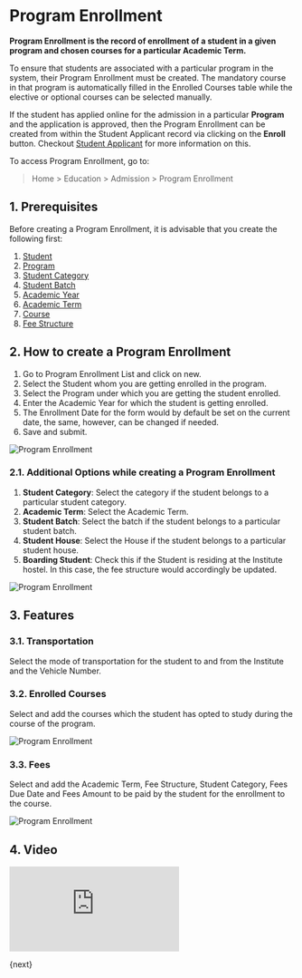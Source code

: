 <!-- add-breadcrumbs -->
# Program Enrollment

**Program Enrollment is the record of enrollment of a student in a given program and chosen courses for a particular Academic Term.**

To ensure that students are associated with a particular program in the system, their Program Enrollment must be created. The mandatory course in that program is automatically filled in the Enrolled Courses table while the elective or optional courses can be selected manually.

If the student has applied online for the admission in a particular **Program** and the application is approved, then the Program Enrollment can be created from within the Student Applicant record via clicking on the **Enroll** button. Checkout [Student Applicant](/docs/v12/user/manual/en/education/student-applicant) for more information on this.

To access Program Enrollment, go to:

> Home > Education > Admission > Program Enrollment

## 1. Prerequisites

Before creating a Program Enrollment, it is advisable that you create the following first:

1. [Student](/docs/v12/user/manual/en/education/student)
1. [Program](/docs/v12/user/manual/en/education/program)
1. [Student Category](/docs/v12/user/manual/en/education/student-category)
1. [Student Batch](/docs/v12/user/manual/en/education/student-batch-name)
1. [Academic Year](/docs/v12/user/manual/en/education/academic-year)
1. [Academic Term](/docs/v12/user/manual/en/education/academic-term)
1. [Course](/docs/v12/user/manual/en/education/course)
1. [Fee Structure](/docs/v12/user/manual/en/education/fee-structure)

## 2. How to create a Program Enrollment

1. Go to Program Enrollment List and click on new.
1. Select the Student whom you are getting enrolled in the program.
1. Select the Program under which you are getting the student enrolled.
1. Enter the Academic Year for which the student is getting enrolled.
1. The Enrollment Date for the form would by default be set on the current date, the same, however, can be changed if needed.
1. Save and submit.

 ![Program Enrollment](/docs/v12/assets/img/education/education-program-enrollment-1.gif)

### 2.1. Additional Options while creating a Program Enrollment

1. **Student Category**: Select the category if the student belongs to a particular student category.
1. **Academic Term**: Select the Academic Term.
1. **Student Batch**: Select the batch if the student belongs to a particular student batch.
1. **Student House**: Select the House if the student belongs to a particular student house.
1. **Boarding Student**: Check this if the Student is residing at the Institute hostel. In this case, the fee structure would accordingly be updated.

 ![Program Enrollment](/docs/v12/assets/img/education/education-program-enrollment-2.gif)

## 3. Features

### 3.1. Transportation

Select the mode of transportation for the student to and from the Institute and the Vehicle Number.

### 3.2. Enrolled Courses

Select and add the courses which the student has opted to study during the course of the program.

![Program Enrollment](/docs/v12/assets/img/education/education-program-enrollment-3.png)

### 3.3. Fees

Select and add the Academic Term, Fee Structure, Student Category, Fees Due Date and Fees Amount to be paid by the student for the enrollment to the course.

![Program Enrollment](/docs/v12/assets/img/education/education-program-enrollment-4.gif)

## 4. Video


<div>
    <div class='embed-container'>
        <iframe src='https://www.youtube.com/embed//5nxWYBRHY_o?start=0&end=88' frameborder='0' allowfullscreen>
        </iframe>
    </div>
</div>

{next}
